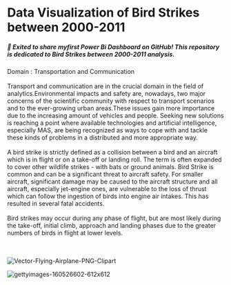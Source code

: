 # Data Visualization of Bird Strikes between 2000-2011
##### 🚀 Exited to share myfirst Power Bi Dashboard on GitHub! This repository is dedicated to Bird Strikes between 2000-2011 analysis.
Domain : Transportation and Communication
<br><br>
Transport and communication are in the crucial domain in the field of analytics.Environmental impacts and safety are, nowadays, two major concerns of the scientific community with respect to transport scenarios and to the ever-growing urban areas.These issues gain more importance due to the increasing amount of vehicles and people. Seeking new solutions is reaching a point where available technologies and artificial intelligence, especially MAS, are being recognized as ways to cope with and tackle these kinds of problems in a distributed and more appropriate way.
<br><br>
      A bird strike is strictly defined as a collision between a bird and an aircraft which is in flight or on a take-off or landing roll. The term is often expanded to cover other wildlife strikes - with bats or ground animals. Bird Strike is common and can be a significant threat to aircraft safety. For smaller aircraft, significant damage may be caused to the aircraft structure and all aircraft, especially jet-engine ones, are vulnerable to the loss of thrust which can follow the ingestion of birds into engine air intakes. This has resulted in several fatal accidents.
     <br> <br>
      Bird strikes may occur during any phase of flight, but are most likely during the take-off, initial climb, approach and landing phases due to the greater numbers of birds in flight at lower levels.

<br><br>
![Vector-Flying-Airplane-PNG-Clipart](https://github.com/vishalmdesai/Data-Visualization-of-Bird-Strikes-between-2000-2011/assets/153223711/3780e5b7-7a7a-4bce-9a76-9a737bdcc3e4)
<br>

![gettyimages-160526602-612x612](https://github.com/vishalmdesai/Data-Visualization-of-Bird-Strikes-between-2000-2011/assets/153223711/8cf90d95-169a-471d-aa99-24fdc25476d6)

